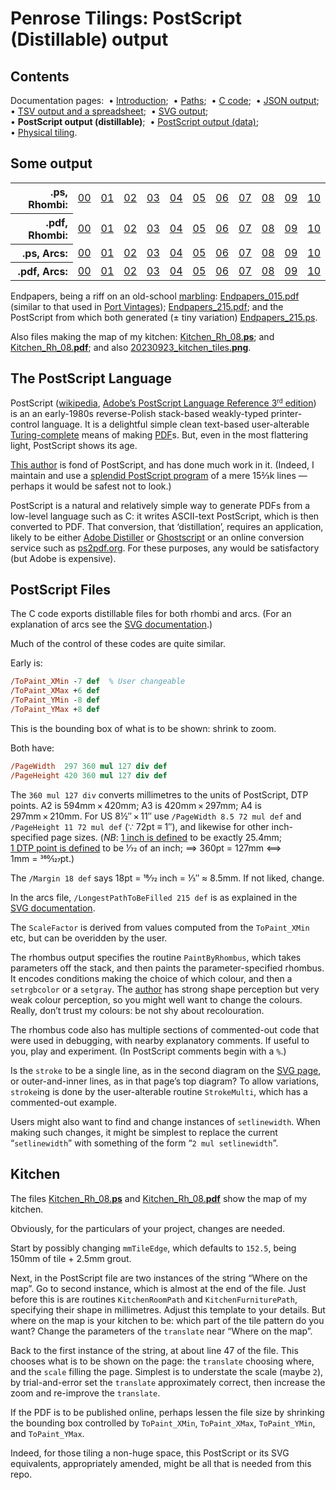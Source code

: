 # Penrose Tilings: PostScript (Distillable) output #

## Contents ##

Documentation pages:&nbsp; 
&bull;&nbsp;[Introduction](introduction.md);&nbsp; 
&bull;&nbsp;[Paths](paths.md);&nbsp; 
&bull;&nbsp;[C&nbsp;code](c.md);&nbsp; 
&bull;&nbsp;[JSON&nbsp;output](json.md);&nbsp; 
&bull;&nbsp;[TSV&nbsp;output&nbsp;and&nbsp;a&nbsp;spreadsheet](tsv.md);&nbsp; 
&bull;&nbsp;[SVG&nbsp;output](svg.md);&nbsp; 
&bull;&nbsp;**PostScript&nbsp;output&nbsp;(distillable)**;&nbsp; 
&bull;&nbsp;[PostScript&nbsp;output&nbsp;(data)](postscript_data.md);&nbsp; 
&bull;&nbsp;[Physical&nbsp;tiling](physical_tiling.md).


## Some output ##

<table>
<tr>
	<th align="right">.ps, Rhombi:</th>
	<td><a href="../postscript_pdf/Penrose_Rh_00.ps">00</a></td>
	<td><a href="../postscript_pdf/Penrose_Rh_01.ps">01</a></td>
	<td><a href="../postscript_pdf/Penrose_Rh_02.ps">02</a></td>
	<td><a href="../postscript_pdf/Penrose_Rh_03.ps">03</a></td>
	<td><a href="../postscript_pdf/Penrose_Rh_04.ps">04</a></td>
	<td><a href="../postscript_pdf/Penrose_Rh_05.ps">05</a></td>
	<td><a href="../postscript_pdf/Penrose_Rh_06.ps">06</a></td>
	<td><a href="../postscript_pdf/Penrose_Rh_07.ps">07</a></td>
	<td><a href="../postscript_pdf/Penrose_Rh_08.ps">08</a></td>
	<td><a href="../postscript_pdf/Penrose_Rh_09.ps">09</a></td>
	<td><a href="../postscript_pdf/Penrose_Rh_10.ps">10</a></td>
</tr><tr>
	<th align="right">.pdf, Rhombi:</th>
	<td><a href="../postscript_pdf/Penrose_Rh_00.pdf">00</a></td>
	<td><a href="../postscript_pdf/Penrose_Rh_01.pdf">01</a></td>
	<td><a href="../postscript_pdf/Penrose_Rh_02.pdf">02</a></td>
	<td><a href="../postscript_pdf/Penrose_Rh_03.pdf">03</a></td>
	<td><a href="../postscript_pdf/Penrose_Rh_04.pdf">04</a></td>
	<td><a href="../postscript_pdf/Penrose_Rh_05.pdf">05</a></td>
	<td><a href="../postscript_pdf/Penrose_Rh_06.pdf">06</a></td>
	<td><a href="../postscript_pdf/Penrose_Rh_07.pdf">07</a></td>
	<td><a href="../postscript_pdf/Penrose_Rh_08.pdf">08</a></td>
	<td><a href="../postscript_pdf/Penrose_Rh_09.pdf">09</a></td>
	<td><a href="../postscript_pdf/Penrose_Rh_10.pdf">10</a></td>
</tr><tr>
	<th align="right">.ps, Arcs:</th>
	<td><a href="../postscript_pdf/Penrose_Arcs_00.ps">00</a></td>
	<td><a href="../postscript_pdf/Penrose_Arcs_01.ps">01</a></td>
	<td><a href="../postscript_pdf/Penrose_Arcs_02.ps">02</a></td>
	<td><a href="../postscript_pdf/Penrose_Arcs_03.ps">03</a></td>
	<td><a href="../postscript_pdf/Penrose_Arcs_04.ps">04</a></td>
	<td><a href="../postscript_pdf/Penrose_Arcs_05.ps">05</a></td>
	<td><a href="../postscript_pdf/Penrose_Arcs_06.ps">06</a></td>
	<td><a href="../postscript_pdf/Penrose_Arcs_07.ps">07</a></td>
	<td><a href="../postscript_pdf/Penrose_Arcs_08.ps">08</a></td>
	<td><a href="../postscript_pdf/Penrose_Arcs_09.ps">09</a></td>
	<td><a href="../postscript_pdf/Penrose_Arcs_10.ps">10</a></td>
</tr><tr>
	<th align="right">.pdf, Arcs:</th>
	<td><a href="../postscript_pdf/Penrose_Arcs_00.pdf">00</a></td>
	<td><a href="../postscript_pdf/Penrose_Arcs_01.pdf">01</a></td>
	<td><a href="../postscript_pdf/Penrose_Arcs_02.pdf">02</a></td>
	<td><a href="../postscript_pdf/Penrose_Arcs_03.pdf">03</a></td>
	<td><a href="../postscript_pdf/Penrose_Arcs_04.pdf">04</a></td>
	<td><a href="../postscript_pdf/Penrose_Arcs_05.pdf">05</a></td>
	<td><a href="../postscript_pdf/Penrose_Arcs_06.pdf">06</a></td>
	<td><a href="../postscript_pdf/Penrose_Arcs_07.pdf">07</a></td>
	<td><a href="../postscript_pdf/Penrose_Arcs_08.pdf">08</a></td>
	<td><a href="../postscript_pdf/Penrose_Arcs_09.pdf">09</a></td>
	<td><a href="../postscript_pdf/Penrose_Arcs_10.pdf">10</a></td>
</tr>
</table>

Endpapers, being a riff on an old-school [marbling](https://en.wikipedia.org/wiki/Paper_marbling): 
[Endpapers_015.pdf](../postscript_pdf/Endpapers_015.pdf) (similar to that used in [Port&nbsp;Vintages](https://academieduvinlibrary.com/products/port-vintages)); 
[Endpapers_215.pdf](../postscript_pdf/Endpapers_215.pdf); and the PostScript from which both generated (&plusmn;&nbsp;tiny variation) [Endpapers_215.ps](../postscript_pdf/Endpapers_215.ps).

Also files making the map of my kitchen:
[Kitchen_Rh_08.**ps**](../postscript_pdf/Kitchen_Rh_08.ps); and 
[Kitchen_Rh_08.**pdf**](../postscript_pdf/Kitchen_Rh_08.pdf); and also
[20230923_kitchen_tiles.**png**](../images/20230923_kitchen_tiles.png). 

## The PostScript Language ##

PostScript ([wikipedia](http://en.wikipedia.org/wiki/PostScript), [Adobe&rsquo;s&nbsp;PostScript Language Reference 3<small><sup>rd</sup></small>&nbsp;edition](https://www.adobe.com/jp/print/postscript/pdfs/PLRM.pdf)) is an an early-1980s reverse-Polish stack-based weakly-typed printer-control language. 
It is a delightful simple clean text-based user-alterable [Turing-complete](https://en.wikipedia.org/wiki/Turing_completeness) means of making [PDF](https://en.wikipedia.org/wiki/PDF)s. 
But, even in the most flattering light, PostScript shows its age.

[This author](https://jdawiseman.com/author.html) is fond of PostScript, and has done much work in it. 
(Indeed, I maintain and use a [splendid PostScript program](https://github.com/jdaw1/placemat/blob/main/README.md#readme) of a mere 15&frac23;k lines &mdash; perhaps it would be safest not to look.) 

PostScript is a natural and relatively simple way to generate PDFs from a low-level language such as&nbsp;C: it writes ASCII-text PostScript, which is then converted to PDF. 
That conversion, that &lsquo;distillation&rsquo;, requires an application, likely to be either [Adobe&nbsp;Distiller](https://en.wikipedia.org/wiki/Adobe_Distiller) or [Ghostscript](https://en.wikipedia.org/wiki/Ghostscript) or an online conversion service such as [ps2pdf.org](https://www.ps2pdf.org/convert.htm). 
For these purposes, any would be satisfactory (but Adobe is expensive).


## PostScript Files ##

The C code exports distillable files for both rhombi and arcs. 
(For an explanation of arcs see the [SVG&nbsp;documentation](svg.md).)

Much of the control of these codes are quite similar.

Early is:

```PostScript
/ToPaint_XMin -7 def  % User changeable
/ToPaint_XMax +6 def
/ToPaint_YMin -8 def
/ToPaint_YMax +8 def
```

This is the bounding box of what is to be shown: shrink to zoom.

Both have:
```PostScript
/PageWidth  297 360 mul 127 div def
/PageHeight 420 360 mul 127 div def
```

The `360 mul 127 div` converts millimetres to the units of PostScript, DTP points. 
A2 is 594mm&#8239;&times;&#8239;420mm; A3 is 420mm&#8239;&times;&#8239;297mm; A4 is 297mm&#8239;&times;&#8239;210mm. 
For US&nbsp;8&frac12;&Prime;&#8239;&times;&#8239;11&Prime; use <code>/PageWidth&nbsp;8.5&nbsp;72&nbsp;mul&nbsp;def</code> and <code>/PageHeight&nbsp;11&nbsp;72&nbsp;mul&nbsp;def</code> (&because;&nbsp;72pt&nbsp;&equiv;&nbsp;1&Prime;), and likewise for other inch-specified page sizes.
(*NB*: [1&nbsp;inch is defined](https://en.wikipedia.org/wiki/International_yard_and_pound) to be exactly 25.4mm; [1&nbsp;DTP&nbsp;point is defined](https://en.wikipedia.org/wiki/Point_(typography)) to be 1&frasl;72 of an inch; &DoubleLongRightArrow; 360pt&nbsp;=&nbsp;127mm &Longleftrightarrow; 1mm&nbsp;=&nbsp;360&frasl;127pt.)


The `/Margin 18 def` says 18pt =&nbsp;18&frasl;72&nbsp;inch =&nbsp;&frac13;&Prime; &asymp;&nbsp;8.5mm. 
If not liked, change.

In the arcs file, `/LongestPathToBeFilled 215 def` is as explained in the [SVG&nbsp;documentation](svg.md).

The `ScaleFactor` is derived from values computed from the `ToPaint_XMin` etc, but can be overidden by the user.

The rhombus output specifies the routine `PaintByRhombus`, which takes parameters off the stack, and then paints the parameter-specified rhombus. 
It encodes conditions making the choice of which colour, and then a `setrgbcolor` or a `setgray`. 
The [author](https://jdawiseman.com/author.html) has strong shape perception but very weak colour perception, so you might well want to change the colours. 
Really, don&rsquo;t trust my colours: be not shy about recolouration.

The rhombus code also has multiple sections of commented-out code that were used in debugging, with nearby explanatory comments. 
If useful to you, play and experiment. 
(In PostScript comments begin with a `%`.) 

Is the `stroke` to be a single line, as in the second diagram on the [SVG&nbsp;page](svg.md), or outer-and-inner lines, as in that page&rsquo;s top diagram? 
To allow variations, `stroke`ing is done by the user-alterable routine `StrokeMulti`, which has a commented-out example.

Users might also want to find and change instances of `setlinewidth`. 
When making such changes, it might be simplest to replace the current &ldquo;`setlinewidth`&rdquo; with something of the form &ldquo;<code>2&nbsp;mul&nbsp;setlinewidth</code>&rdquo;.


## Kitchen ##

The files 
[Kitchen_Rh_08.**ps**](../postscript_pdf/Kitchen_Rh_08.ps) and 
[Kitchen_Rh_08.**pdf**](../postscript_pdf/Kitchen_Rh_08.pdf) show the map of my kitchen.

Obviously, for the particulars of your project, changes are needed.

Start by possibly changing `mmTileEdge`, which defaults to `152.5`, being 150mm of tile + 2.5mm grout. 

Next, in the PostScript file are two instances of the string &ldquo;Where on the map&rdquo;. 
Go to second instance, which is almost at the end of the file. 
Just before this is are routines `KitchenRoomPath` and `KitchenFurniturePath`, specifying their shape in millimetres. 
Adjust this template to your details. 
But where on the map is your kitchen to be: which part of the tile pattern do you want? 
Change the parameters of the `translate` near &ldquo;Where on the map&rdquo;. 

Back to the first instance of the string, at about line 47 of the file. 
This chooses what is to be shown on the page: the `translate` choosing where, and the `scale` filling the page. 
Simplest is to understate the scale (maybe `2`), by trial-and-error set the `translate` approximately correct, then increase the zoom and re-improve the `translate`. 

If the PDF is to be published online, perhaps lessen the file size by shrinking the bounding box controlled by `ToPaint_XMin`, `ToPaint_XMax`, `ToPaint_YMin`, and `ToPaint_YMax`.

Indeed, for those tiling a non-huge space, this PostScript or its SVG equivalents, appropriately amended, might be all that is needed from this repo.
